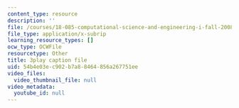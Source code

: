 ```yaml
---
content_type: resource
description: ''
file: /courses/18-085-computational-science-and-engineering-i-fall-2008/54b4e03ec902b7a88464856a267751ee_4ctngXQrmDc.srt
file_type: application/x-subrip
learning_resource_types: []
ocw_type: OCWFile
resourcetype: Other
title: 3play caption file
uid: 54b4e03e-c902-b7a8-8464-856a267751ee
video_files:
  video_thumbnail_file: null
video_metadata:
  youtube_id: null
---
```

